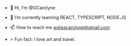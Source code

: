 - 👋 Hi, I’m @GCarolyne
- 🌱 I’m currently learning REACT, TYPESCRIPT, NODE.JS
- 📫 How to reach me goliascarolyne@gmail.com

- ⚡ Fun fact: I love art and travel. 

<!---
GCarolyne/GCarolyne is a ✨ special ✨ repository because its `README.md` (this file) appears on your GitHub profile.
You can click the Preview link to take a look at your changes.
--->
